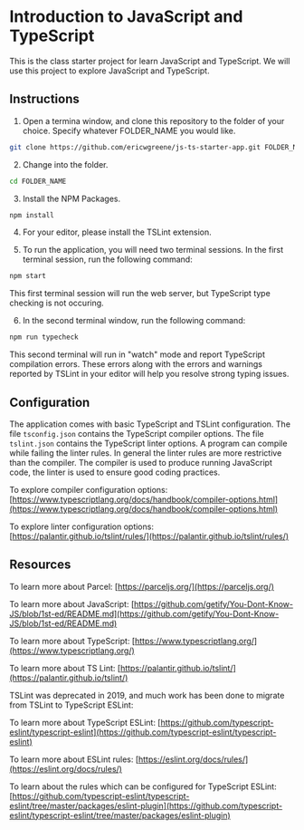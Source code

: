 # Introduction to JavaScript and TypeScript

This is the class starter project for learn JavaScript and TypeScript. We will use this project to explore JavaScript and TypeScript.

## Instructions

1. Open a termina window, and clone this repository to the folder of your choice. Specify whatever FOLDER_NAME you would like.

```bash
git clone https://github.com/ericwgreene/js-ts-starter-app.git FOLDER_NAME
```

2. Change into the folder.

```bash
cd FOLDER_NAME
```

3. Install the NPM Packages.

```bash
npm install
```

4. For your editor, please install the TSLint extension.

5. To run the application, you will need two terminal sessions. In the first terminal session, run the following command:

```bash
npm start
```

This first terminal session will run the web server, but TypeScript type checking is not occuring.

6. In the second terminal window, run the following command:

```bash
npm run typecheck
```

This second terminal will run in "watch" mode and report TypeScript compilation errors. These errors along with the errors and warnings reported by TSLint in your editor will help you resolve strong typing issues.

## Configuration

The application comes with basic TypeScript and TSLint configuration. The file `tsconfig.json` contains the TypeScript compiler options. The file `tslint.json` contains the TypeScript linter options. A program can compile while failing the linter rules. In general the linter rules are more restrictive than the compiler. The compiler is used to produce running JavaScript code, the linter is used to ensure good coding practices.

To explore compiler configuration options: [https://www.typescriptlang.org/docs/handbook/compiler-options.html](https://www.typescriptlang.org/docs/handbook/compiler-options.html)

To explore linter configuration options: [https://palantir.github.io/tslint/rules/](https://palantir.github.io/tslint/rules/)

## Resources

To learn more about Parcel: [https://parceljs.org/](https://parceljs.org/)

To learn more about JavaScript: [https://github.com/getify/You-Dont-Know-JS/blob/1st-ed/README.md](https://github.com/getify/You-Dont-Know-JS/blob/1st-ed/README.md)

To learn more about TypeScript: [https://www.typescriptlang.org/](https://www.typescriptlang.org/)

To learn more about TS Lint: [https://palantir.github.io/tslint/](https://palantir.github.io/tslint/)

TSLint was deprecated in 2019, and much work has been done to migrate from TSLint to TypeScript ESLint:

To learn more about TypeScript ESLint: [https://github.com/typescript-eslint/typescript-eslint](https://github.com/typescript-eslint/typescript-eslint)

To learn more about ESLint rules: [https://eslint.org/docs/rules/](https://eslint.org/docs/rules/)

To learn about the rules which can be configured for TypeScript ESLint: [https://github.com/typescript-eslint/typescript-eslint/tree/master/packages/eslint-plugin](https://github.com/typescript-eslint/typescript-eslint/tree/master/packages/eslint-plugin)